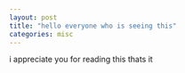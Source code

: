 ```yaml
---
layout: post
title: "hello everyone who is seeing this"
categories: misc
---
```


i appreciate you for reading this thats it
